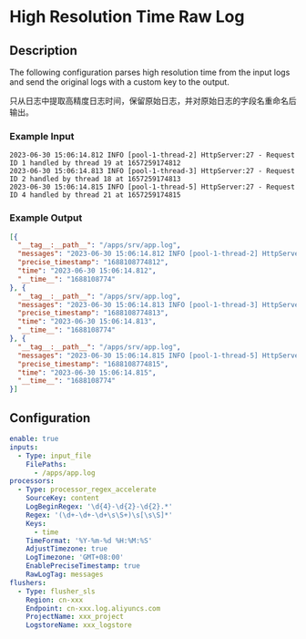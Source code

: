 # High Resolution Time Raw Log

## Description

The following configuration parses high resolution time from the input logs and send the original logs with a custom key to the output.

只从日志中提取高精度日志时间，保留原始日志，并对原始日志的字段名重命名后输出。

### Example Input

``` plain
2023-06-30 15:06:14.812 INFO [pool-1-thread-2] HttpServer:27 - Request ID 1 handled by thread 19 at 1657259174812
2023-06-30 15:06:14.813 INFO [pool-1-thread-3] HttpServer:27 - Request ID 2 handled by thread 18 at 1657259174813
2023-06-30 15:06:14.815 INFO [pool-1-thread-5] HttpServer:27 - Request ID 4 handled by thread 21 at 1657259174815
```

### Example Output

``` json
[{
  "__tag__:__path__": "/apps/srv/app.log",
  "messages": "2023-06-30 15:06:14.812 INFO [pool-1-thread-2] HttpServer:27 - Request ID 1 handled by thread 19 at 1657259174812",
  "precise_timestamp": "1688108774812",
  "time": "2023-06-30 15:06:14.812",
  "__time__": "1688108774"
}, {
  "__tag__:__path__": "/apps/srv/app.log",
  "messages": "2023-06-30 15:06:14.813 INFO [pool-1-thread-3] HttpServer:27 - Request ID 2 handled by thread 18 at 1657259174813",
  "precise_timestamp": "1688108774813",
  "time": "2023-06-30 15:06:14.813",
  "__time__": "1688108774"
}, {
  "__tag__:__path__": "/apps/srv/app.log",
  "messages": "2023-06-30 15:06:14.815 INFO [pool-1-thread-5] HttpServer:27 - Request ID 4 handled by thread 21 at 1657259174815",
  "precise_timestamp": "1688108774815",
  "time": "2023-06-30 15:06:14.815",
  "__time__": "1688108774"
}]
```

## Configuration

``` YAML
enable: true
inputs:
  - Type: input_file
    FilePaths: 
      - /apps/app.log
processors:
  - Type: processor_regex_accelerate
    SourceKey: content
    LogBeginRegex: '\d{4}-\d{2}-\d{2}.*'
    Regex: '(\d+-\d+-\d+\s\S+)\s[\s\S]*'
    Keys:
      - time
    TimeFormat: '%Y-%m-%d %H:%M:%S'
    AdjustTimezone: true
    LogTimezone: 'GMT+08:00'
    EnablePreciseTimestamp: true
    RawLogTag: messages
flushers:
  - Type: flusher_sls
    Region: cn-xxx
    Endpoint: cn-xxx.log.aliyuncs.com
    ProjectName: xxx_project
    LogstoreName: xxx_logstore
```

